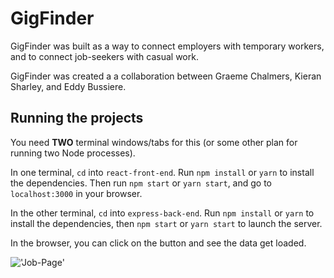 # GigFinder

GigFinder was built as a way to connect employers with temporary workers, and to connect job-seekers with casual work.  

GigFinder was created a a collaboration between Graeme Chalmers, Kieran Sharley, and Eddy Bussiere.


## Running the projects

You need **TWO** terminal windows/tabs for this (or some other plan for running two Node processes).

In one terminal, `cd` into `react-front-end`. Run `npm install` or `yarn` to install the dependencies. Then run `npm start` or `yarn start`, and go to `localhost:3000` in your browser.

In the other terminal, `cd` into `express-back-end`. Run `npm install` or `yarn` to install the dependencies, then `npm start` or `yarn start` to launch the server.

In the browser, you can click on the button and see the data get loaded.

!['Job-Page'](/Jobs.png)




